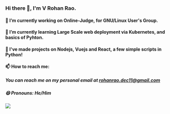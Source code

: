 ### Hi there 👋, I'm V Rohan Rao.

#### 🔭 I’m currently working on Online-Judge, for GNU/Linux User's Group.

#### 🌱 I’m currently learning Large Scale web deployment via Kubernetes, and basics of Pyhton.

#### 🌱 I've made projects on Nodejs, Vuejs and React, a few simple scripts in Python!

#### 📫 How to reach me:

#####   You can reach me on my personal email at rohanrao.dec11@gmail.com

#####  😄 Pronouns: He/Him

![](https://komarev.com/ghpvc/?username=v-rohan&color=red)
